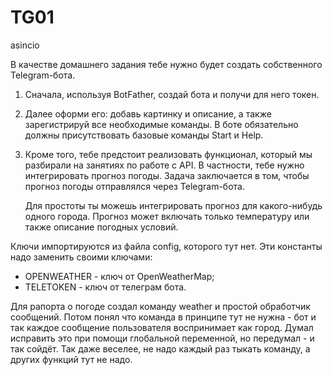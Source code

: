 # TG01
 asincio

В качестве домашнего задания тебе нужно будет создать собственного Telegram-бота.

1. Сначала, используя BotFather, создай бота и получи для него токен.

2. Далее оформи его: добавь картинку и описание, а также зарегистрируй все необходимые команды. В боте обязательно должны присутствовать базовые команды Start и Help.

3. Кроме того, тебе предстоит реализовать функционал, который мы разбирали на занятиях по работе с API. В частности, тебе нужно интегрировать прогноз погоды. Задача заключается в том, чтобы прогноз погоды отправлялся через Telegram-бота.

    Для простоты ты можешь интегрировать прогноз для какого-нибудь одного города. Прогноз может включать только температуру или также описание погодных условий.

Ключи импортируются из файла config, которого тут нет. Эти константы надо заменить своими ключами:
- OPENWEATHER - ключ от OpenWeatherMap;
- TELETOKEN - ключ от телеграм бота.

Для рапорта о погоде создал команду weather и простой обработчик сообщений. Потом понял что команда в принципе тут не нужна - бот и так каждое сообщение пользователя воспринимает как город. Думал исправить это при помощи глобальной переменной, но передумал - и так сойдёт. Так даже веселее, не надо каждый раз тыкать команду, а других функций тут не надо.